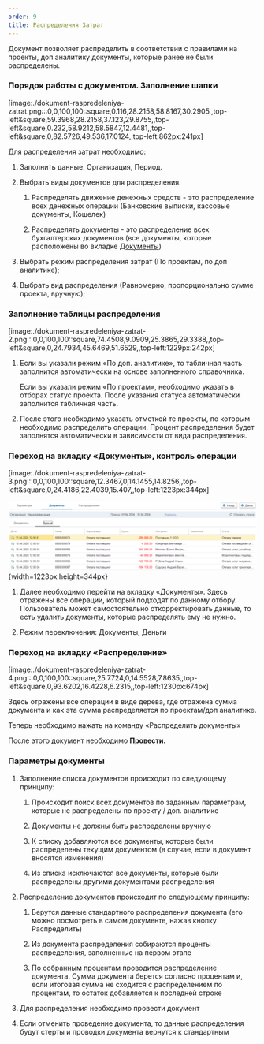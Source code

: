 ```yaml
---
order: 9
title: Распределения Затрат
---
```


Документ позволяет распределить в соответствии с правилами на проекты, доп аналитику документы, которые ранее не были распределены.

### Порядок работы с документом. Заполнение шапки

[image:./dokument-raspredeleniya-zatrat.png:::0,0,100,100::square,0.116,28.2158,58.8167,30.2905,,top-left&square,59.3968,28.2158,37.123,29.8755,,top-left&square,0.232,58.9212,58.5847,12.4481,,top-left&square,0,82.5726,49.536,17.0124,,top-left:862px:241px]

Для распределения затрат необходимо:

1. Заполнить данные: Организация, Период.

2. Выбрать виды документов для распределения.

   1. Распределять движение денежных средств - это распределение всех денежных операции (Банковские выписки, кассовые документы, Кошелек)

   2. Распределять документы - это распределение всех бухгалтерских документов (все документы, которые расположены во вкладке [Документы](./../dokumenty/_index))

3. Выбрать режим распределения затрат (По проектам, по доп аналитике);

4. Выбрать вид распределения (Равномерно, пропорционально сумме проекта, вручную);

### Заполнение таблицы распределения

[image:./dokument-raspredeleniya-zatrat-2.png:::0,0,100,100::square,74.4508,9.0909,25.3865,29.3388,,top-left&square,0,24.7934,45.6469,51.6529,,top-left:1229px:242px]

1. Если вы указали режим «По доп. аналитике», то табличная часть заполнится автоматически на основе заполненного справочника.

   Если вы указали режим «По проектам», необходимо указать в отборах статус проекта. После указания статуса автоматически заполнится табличная часть.

2. После этого необходимо указать отметкой те проекты, по которым необходимо распределить операции. Процент распределения будет заполнятся автоматически в зависимости от вида распределения.

### Переход на вкладку «Документы», контроль операции

[image:./dokument-raspredeleniya-zatrat-3.png:::0,0,100,100::square,12.3467,0,14.1455,14.8256,,top-left&square,0,24.4186,22.4039,15.407,,top-left:1223px:344px]

![](./dokument-raspredeleniya-zatrat-5.png){width=1223px height=344px}



1. Далее необходимо перейти на вкладку «Документы». Здесь отражены все операции, который подходят по данному отбору. Пользователь может самостоятельно откорректировать данные, то есть удалить документы, которые распределять ему не нужно.

2. Режим переключения: Документы, Деньги



### Переход на вкладку «Распределение»

[image:./dokument-raspredeleniya-zatrat-4.png:::0,0,100,100::square,25.7724,0,14.5528,7.8635,,top-left&square,0,93.6202,16.4228,6.2315,,top-left:1230px:674px]

Здесь отражены все операции в виде дерева, где отражена сумма документа и как эта сумма распределяется по проектам/доп аналитике.

Теперь необходимо нажать на команду «Распределить документы»

После этого документ необходимо **Провести.**



### Параметры документы

1. Заполнение списка документов происходит по следующему принципу:

   1. Происходит поиск всех документов по заданным параметрам, которые не распределены по проекту / доп. аналитике

   2. Документы не должны быть распределены вручную

   3. К списку добавляются все документы, которые были распределены текущим документом (в случае, если в документ вносятся изменения)

   4. Из списка исключаются все документы, которые были распределены другими документами распределения

2. Распределение документов происходит по следующему принципу:

   1. Берутся данные стандартного распределения документа (его можно посмотреть в самом документе, нажав кнопку Распределить)

   2. Из документа распределения собираются проценты распределения, заполненные на первом этапе

   3. По собранным процентам проводится распределение документа. Сумма документа берется согласно процентам и, если итоговая сумма не сходится с распределением по процентам, то остаток добавляется к последней строке

3. Для распределения необходимо провести документ

4. Если отменить проведение документа, то данные распределения будут стерты и проводки документа вернутся к стандартным